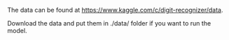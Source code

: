 The data can be found at https://www.kaggle.com/c/digit-recognizer/data.

Download the data and put them in ./data/ folder if you want to run the model.
